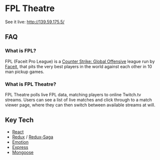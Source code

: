 # FPL Theatre

See it live: http://139.59.175.5/

## FAQ

### What is FPL?

FPL (Faceit Pro League) is a [Counter Strike: Global Offensive](https://en.wikipedia.org/wiki/Counter-Strike:_Global_Offensive) league run by [Faceit](https://www.faceit.com/), that pits the very best players in the world against each other in 10 man pickup games.

### What is FPL Theatre?

FPL Theatre polls live FPL data, matching players to online Twitch.tv streams. Users can see a list of live matches and click through to a match viewer page, where they can then switch between available streams at will.

## Key Tech

- [React](https://reactjs.org)
- [Redux](https://redux.js.org) / [Redux-Saga](https://redux-saga.js.org)
- [Emotion](https://emotion.sh)
- [Express](https://expressjs.com)
- [Mongoose](https://mongoosejs.com)
